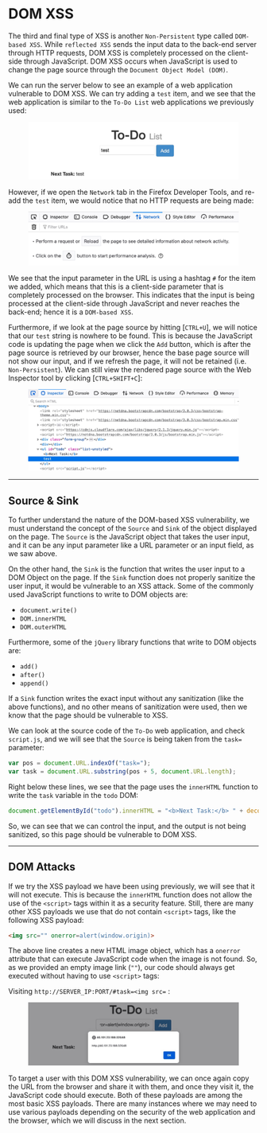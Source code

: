 # DOM XSS

The third and final type of XSS is another `Non-Persistent` type called `DOM-based XSS`. While `reflected XSS` sends the input data to the back-end server through HTTP requests, DOM XSS is completely processed on the client-side through JavaScript. DOM XSS occurs when JavaScript is used to change the page source through the `Document Object Model (DOM)`.

We can run the server below to see an example of a web application vulnerable to DOM XSS. We can try adding a `test` item, and we see that the web application is similar to the `To-Do List` web applications we previously used:

<figure><img src="../../../../.gitbook/assets/image (8) (1) (1) (1).png" alt=""><figcaption></figcaption></figure>

However, if we open the `Network` tab in the Firefox Developer Tools, and re-add the `test` item, we would notice that no HTTP requests are being made:

<figure><img src="../../../../.gitbook/assets/image (9) (1) (1).png" alt=""><figcaption></figcaption></figure>

We see that the input parameter in the URL is using a hashtag `#` for the item we added, which means that this is a client-side parameter that is completely processed on the browser. This indicates that the input is being processed at the client-side through JavaScript and never reaches the back-end; hence it is a `DOM-based XSS`.

Furthermore, if we look at the page source by hitting \[`CTRL+U`], we will notice that our `test` string is nowhere to be found. This is because the JavaScript code is updating the page when we click the `Add` button, which is after the page source is retrieved by our browser, hence the base page source will not show our input, and if we refresh the page, it will not be retained (i.e. `Non-Persistent`). We can still view the rendered page source with the Web Inspector tool by clicking \[`CTRL+SHIFT+C`]:

<figure><img src="../../../../.gitbook/assets/image (10) (1).png" alt=""><figcaption></figcaption></figure>

***

## Source & Sink

To further understand the nature of the DOM-based XSS vulnerability, we must understand the concept of the `Source` and `Sink` of the object displayed on the page. The `Source` is the JavaScript object that takes the user input, and it can be any input parameter like a URL parameter or an input field, as we saw above.

On the other hand, the `Sink` is the function that writes the user input to a DOM Object on the page. If the `Sink` function does not properly sanitize the user input, it would be vulnerable to an XSS attack. Some of the commonly used JavaScript functions to write to DOM objects are:

* `document.write()`
* `DOM.innerHTML`
* `DOM.outerHTML`

Furthermore, some of the `jQuery` library functions that write to DOM objects are:

* `add()`
* `after()`
* `append()`

If a `Sink` function writes the exact input without any sanitization (like the above functions), and no other means of sanitization were used, then we know that the page should be vulnerable to XSS.

We can look at the source code of the `To-Do` web application, and check `script.js`, and we will see that the `Source` is being taken from the `task=` parameter:

```javascript
var pos = document.URL.indexOf("task=");
var task = document.URL.substring(pos + 5, document.URL.length);
```

Right below these lines, we see that the page uses the `innerHTML` function to write the `task` variable in the `todo` DOM:

```javascript
document.getElementById("todo").innerHTML = "<b>Next Task:</b> " + decodeURIComponent(task);
```

So, we can see that we can control the input, and the output is not being sanitized, so this page should be vulnerable to DOM XSS.

***

## DOM Attacks

If we try the XSS payload we have been using previously, we will see that it will not execute. This is because the `innerHTML` function does not allow the use of the `<script>` tags within it as a security feature. Still, there are many other XSS payloads we use that do not contain `<script>` tags, like the following XSS payload:

```html
<img src="" onerror=alert(window.origin)>
```

The above line creates a new HTML image object, which has a `onerror` attribute that can execute JavaScript code when the image is not found. So, as we provided an empty image link (`""`), our code should always get executed without having to use `<script>` tags:

Visiting `http://SERVER_IP:PORT/#task=<img src=` :

<figure><img src="../../../../.gitbook/assets/image (11) (1).png" alt=""><figcaption></figcaption></figure>

To target a user with this DOM XSS vulnerability, we can once again copy the URL from the browser and share it with them, and once they visit it, the JavaScript code should execute. Both of these payloads are among the most basic XSS payloads. There are many instances where we may need to use various payloads depending on the security of the web application and the browser, which we will discuss in the next section.

